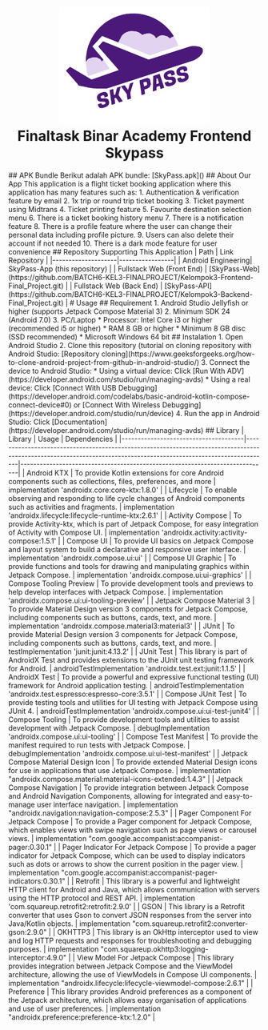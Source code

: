 ﻿<h1 align="center">
  <img src="./app/src/main/res/drawable/logo_skypass.png" alt="SkypassLogo" width="300"/>
  <br/>
  Finaltask Binar Academy Frontend Skypass
</h1>
## APK Bundle
Berikut adalah APK bundle: [SkyPass.apk]()
## About Our App
This application is a flight ticket booking application where this application has many features such as:
1. Authentication & verification feature by email
2. 1x trip or round trip ticket booking
3. Ticket payment using Midtrans
4. Ticket printing feature
5. Favourite destination selection menu
6. There is a ticket booking history menu
7. There is a notification feature
8. There is a profile feature where the user can change their personal data including profile picture.
9. Users can also delete their account if not needed
10. There is a dark mode feature for user convenience
## Repository Supporting This Application
| Path               | Link Repository |
|--------------------|-----------------|
| Android Engineering| SkyPass-App (this repository)               |
| Fullstack Web (Front End)    | [SkyPass-Web](https://github.com/BATCH6-KEL3-FINALPROJECT/Kelompok3-Frontend-Final_Project.git)                |
| Fullstack Web (Back End)  | [SkyPass-API](https://github.com/BATCH6-KEL3-FINALPROJECT/Kelompok3-Backend-Final_Project.git)                |
# Usage
## Requirement
1. Android Studio Jellyfish or higher (supports Jetpack Compose Material 3)
2. Minimum SDK 24 (Android 7.0)
3. PC/Laptop
   * Processor: Intel Core i3 or higher (recommended i5 or higher)
   * RAM 8 GB or higher
   * Minimum 8 GB disc (SSD recommended)
   * Microsoft Windows 64 bit
## Instalation
1. Open Android Studio 
2. Clone this repository (tutorial on cloning repository with Android Studio: [Repository cloning](https://www.geeksforgeeks.org/how-to-clone-android-project-from-github-in-android-studio/) 
3. Connect the device to Android Studio:
   * Using a virtual device: Click [Run With ADV](https://developer.android.com/studio/run/managing-avds)
   * Using a real device: Click [Connect With USB Debugging](https://developer.android.com/codelabs/basic-android-kotlin-compose-connect-device#0) or [Connect With Wireless Debugging](https://developer.android.com/studio/run/device)
4. Run the app in Android Studio: Click [Documentation](https://developer.android.com/studio/run/managing-avds)
## Library
| Library                              | Usage                                                                                                                                                             | Dependencies                                                                |
|--------------------------------------|-------------------------------------------------------------------------------------------------------------------------------------------------------------------|-----------------------------------------------------------------------------|
| Android KTX                          | To provide Kotlin extensions for core Android components such as collections, files, preferences, and more                                                        | implementation 'androidx.core:core-ktx:1.8.0'                               |
| Lifecycle                            | To enable observing and responding to life cycle changes of Android components such as activities and fragments.                                                  | implementation 'androidx.lifecycle:lifecycle-runtime-ktx:2.6.1'             |
| Activity Compose                     | To provide Activity-ktx, which is part of Jetpack Compose, for easy integration of Activity with Compose UI.                                                      | implementation 'androidx.activity:activity-compose:1.5.1'                   |
| Compose UI                           | To provide UI basics on Jetpack Compose and layout system to build a declarative and responsive user interface.                                                   | implementation 'androidx.compose.ui:ui'                                     |
| Compose UI Graphic                   | To provide functions and tools for drawing and manipulating graphics within Jetpack Compose.                                                                      | implementation 'androidx.compose.ui:ui-graphics'                            |
| Compose Tooling Preview              | To provide development tools and previews to help develop interfaces with Jetpack Compose.                                                                        | implementation 'androidx.compose.ui:ui-tooling-preview'                     |
| Jetpack Compose Material 3           | To provide Material Design version 3 components for Jetpack Compose, including components such as buttons, cards, text, and more.                                 | implementation 'androidx.compose.material3:material3'                       |
| JUnit                                | To provide Material Design version 3 components for Jetpack Compose, including components such as buttons, cards, text, and more.                                 | testImplementation 'junit:junit:4.13.2'                                     |
| JUnit Test                           | This library is part of AndroidX Test and provides extensions to the JUnit unit testing framework for Android.                                                    | androidTestImplementation 'androidx.test.ext:junit:1.1.5'                   |
| AndroidX Test                        | To provide a powerful and expressive functional testing (UI) framework for Android application testing.                                                           | androidTestImplementation 'androidx.test.espresso:espresso-core:3.5.1'      |
| Compose JUnit Test                   | To provide testing tools and utilities for UI testing with Jetpack Compose using JUnit 4.                                                                         | androidTestImplementation 'androidx.compose.ui:ui-test-junit4'              |
| Compose Tooling                      | To provide development tools and utilities to assist development with Jetpack Compose.                                                                            | debugImplementation 'androidx.compose.ui:ui-tooling'                        |
| Compose Test Manifest                | To provide the manifest required to run tests with Jetpack Compose.                                                                                               | debugImplementation 'androidx.compose.ui:ui-test-manifest'                  |
| Jetpack Compose Material Design Icon | To provide extended Material Design icons for use in applications that use Jetpack Compose.                                                                       | implementation "androidx.compose.material:material-icons-extended:1.4.3"    |
| Jetpack Compose Navigation           | To provide integration between Jetpack Compose and Android Navigation Components, allowing for integrated and easy-to-manage user interface navigation.           | implementation "androidx.navigation:navigation-compose:2.5.3"               |
| Pager Component For Jetpack Compose  | To provide a Pager component for Jetpack Compose, which enables views with swipe navigation such as page views or carousel views.                                 | implementation "com.google.accompanist:accompanist-pager:0.30.1"            |
| Pager Indicator For Jetpack Compose  | To provide a pager indicator for Jetpack Compose, which can be used to display indicators such as dots or arrows to show the current position in the pager view.  | implementation "com.google.accompanist:accompanist-pager-indicators:0.30.1" |
| Retrofit                             | This library is a powerful and lightweight HTTP client for Android and Java, which allows communication with servers using the HTTP protocol and REST API.        | implementation 'com.squareup.retrofit2:retrofit:2.9.0'                      |
| GSON                                 | This library is a Retrofit converter that uses Gson to convert JSON responses from the server into Java/Kotlin objects.                                           | implementation "com.squareup.retrofit2:converter-gson:2.9.0"                |
| OKHTTP3                              | This library is an OkHttp interceptor used to view and log HTTP requests and responses for troubleshooting and debugging purposes.                                | implementation "com.squareup.okhttp3:logging-interceptor:4.9.0"             |
| View Model For Jetpack Compose       | This library provides integration between Jetpack Compose and the ViewModel architecture, allowing the use of ViewModels in Compose UI components.                | implementation "androidx.lifecycle:lifecycle-viewmodel-compose:2.6.1"       |
| Preference                           | This library provides Android preferences as a component of the Jetpack architecture, which allows easy organisation of applications and use of user preferences. | implementation "androidx.preference:preference-ktx:1.2.0"                   |
